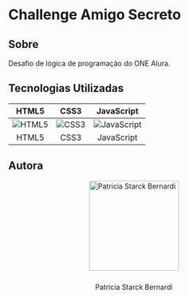 # Challenge Amigo Secreto

## Sobre
Desafio de lógica de programação do ONE Alura.

## Tecnologias Utilizadas

| HTML5 | CSS3 | JavaScript |
|:-:|:-:|:-:|
| ![HTML5](https://cdn.jsdelivr.net/gh/devicons/devicon/icons/html5/html5-original.svg) | ![CSS3](https://cdn.jsdelivr.net/gh/devicons/devicon/icons/css3/css3-original.svg) | ![JavaScript](https://cdn.jsdelivr.net/gh/devicons/devicon/icons/javascript/javascript-original.svg) |
| HTML5 | CSS3 | JavaScript |

## Autora

<div style="display: flex; flex-direction: column; justify-content: center; align-items: center;">
  <img src="https://avatars.githubusercontent.com/u/99268893?v=4" width="180" height="180" alt="Patricia Starck Bernardi">
  <div style="text-align: center; margin-top: 10px;">
    <p>Patricia Starck Bernardi</p>
  </div>
</div>



